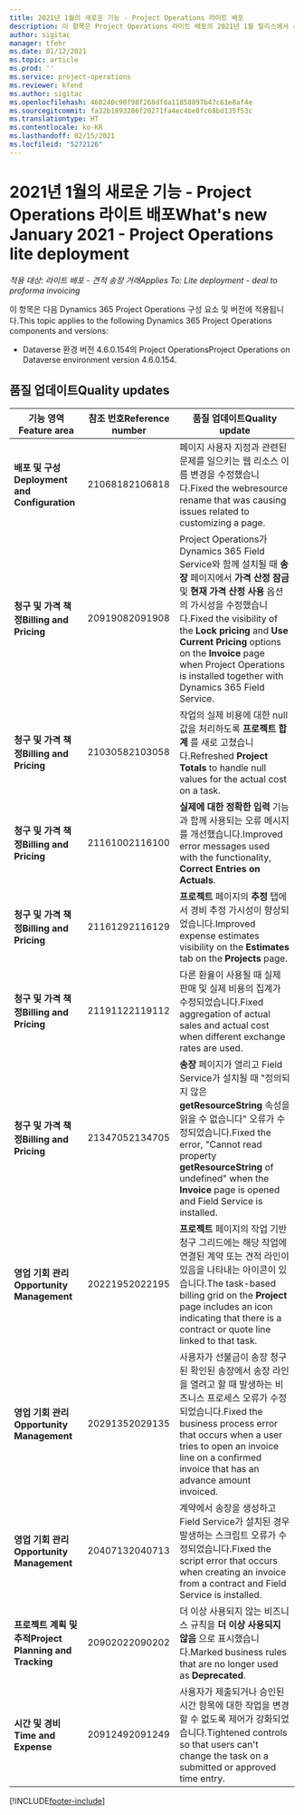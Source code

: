 ```yaml
---
title: 2021년 1월의 새로운 기능 - Project Operations 라이트 배포
description: 이 항목은 Project Operations 라이트 배포의 2021년 1월 릴리스에서 사용할 수 있는 품질 업데이트에 대한 정보를 제공합니다.
author: sigitac
manager: tfehr
ms.date: 01/12/2021
ms.topic: article
ms.prod: ''
ms.service: project-operations
ms.reviewer: kfend
ms.author: sigitac
ms.openlocfilehash: 460240c90f98f268dfda11858897b47c61e8af4e
ms.sourcegitcommit: fa32b1893286f20271fa4ec4be8fc68bd135f53c
ms.translationtype: HT
ms.contentlocale: ko-KR
ms.lasthandoff: 02/15/2021
ms.locfileid: "5272126"
---
```

# <a name="whats-new-january-2021---project-operations-lite-deployment"></a><span data-ttu-id="89b44-103">2021년 1월의 새로운 기능 - Project Operations 라이트 배포</span><span class="sxs-lookup"><span data-stu-id="89b44-103">What's new January 2021 - Project Operations lite deployment</span></span>


<span data-ttu-id="89b44-104">_적용 대상: 라이트 배포 - 견적 송장 거래_</span><span class="sxs-lookup"><span data-stu-id="89b44-104">_Applies To: Lite deployment - deal to proforma invoicing_</span></span>

<span data-ttu-id="89b44-105">이 항목은 다음 Dynamics 365 Project Operations 구성 요소 및 버전에 적용됩니다.</span><span class="sxs-lookup"><span data-stu-id="89b44-105">This topic applies to the following Dynamics 365 Project Operations components and versions:</span></span>

  - <span data-ttu-id="89b44-106">Dataverse 환경 버전 4.6.0.154의 Project Operations</span><span class="sxs-lookup"><span data-stu-id="89b44-106">Project Operations on Dataverse environment version 4.6.0.154.</span></span>
  
## <a name="quality-updates"></a><span data-ttu-id="89b44-107">품질 업데이트</span><span class="sxs-lookup"><span data-stu-id="89b44-107">Quality updates</span></span>

| <span data-ttu-id="89b44-108">**기능 영역**</span><span class="sxs-lookup"><span data-stu-id="89b44-108">**Feature area**</span></span> | <span data-ttu-id="89b44-109">**참조 번호**</span><span class="sxs-lookup"><span data-stu-id="89b44-109">**Reference number**</span></span> | <span data-ttu-id="89b44-110">**품질 업데이트**</span><span class="sxs-lookup"><span data-stu-id="89b44-110">**Quality update**</span></span> |
| --- | --- | --- |
| <span data-ttu-id="89b44-111">**배포 및 구성**</span><span class="sxs-lookup"><span data-stu-id="89b44-111">**Deployment and Configuration**</span></span> | <span data-ttu-id="89b44-112">2106818</span><span class="sxs-lookup"><span data-stu-id="89b44-112">2106818</span></span> | <span data-ttu-id="89b44-113">페이지 사용자 지정과 관련된 문제를 일으키는 웹 리소스 이름 변경을 수정했습니다.</span><span class="sxs-lookup"><span data-stu-id="89b44-113">Fixed the webresource rename that was causing issues related to customizing a page.</span></span> |
| <span data-ttu-id="89b44-114">**청구 및 가격 책정**</span><span class="sxs-lookup"><span data-stu-id="89b44-114">**Billing and Pricing**</span></span> | <span data-ttu-id="89b44-115">2091908</span><span class="sxs-lookup"><span data-stu-id="89b44-115">2091908</span></span> | <span data-ttu-id="89b44-116">Project Operations가 Dynamics 365 Field Service와 함께 설치될 때 **송장** 페이지에서 **가격 산정 잠금** 및 **현재 가격 산정 사용** 옵션의 가시성을 수정했습니다.</span><span class="sxs-lookup"><span data-stu-id="89b44-116">Fixed the visibility of the **Lock pricing** and **Use Current Pricing** options on the **Invoice** page when Project Operations is installed together with Dynamics 365 Field Service.</span></span> |
| <span data-ttu-id="89b44-117">**청구 및 가격 책정**</span><span class="sxs-lookup"><span data-stu-id="89b44-117">**Billing and Pricing**</span></span> | <span data-ttu-id="89b44-118">2103058</span><span class="sxs-lookup"><span data-stu-id="89b44-118">2103058</span></span> | <span data-ttu-id="89b44-119">작업의 실제 비용에 대한 null 값을 처리하도록 **프로젝트 합계** 를 새로 고쳤습니다.</span><span class="sxs-lookup"><span data-stu-id="89b44-119">Refreshed **Project Totals** to handle null values for the actual cost on a task.</span></span> |
| <span data-ttu-id="89b44-120">**청구 및 가격 책정**</span><span class="sxs-lookup"><span data-stu-id="89b44-120">**Billing and Pricing**</span></span> | <span data-ttu-id="89b44-121">2116100</span><span class="sxs-lookup"><span data-stu-id="89b44-121">2116100</span></span> | <span data-ttu-id="89b44-122">**실제에 대한 정확한 입력** 기능과 함께 사용되는 오류 메시지를 개선했습니다.</span><span class="sxs-lookup"><span data-stu-id="89b44-122">Improved error messages used with the functionality, **Correct Entries on Actuals**.</span></span> |
| <span data-ttu-id="89b44-123">**청구 및 가격 책정**</span><span class="sxs-lookup"><span data-stu-id="89b44-123">**Billing and Pricing**</span></span> | <span data-ttu-id="89b44-124">2116129</span><span class="sxs-lookup"><span data-stu-id="89b44-124">2116129</span></span> | <span data-ttu-id="89b44-125">**프로젝트** 페이지의 **추정** 탭에서 경비 추정 가시성이 향상되었습니다.</span><span class="sxs-lookup"><span data-stu-id="89b44-125">Improved expense estimates visibility on the **Estimates** tab on the **Projects** page.</span></span> |
| <span data-ttu-id="89b44-126">**청구 및 가격 책정**</span><span class="sxs-lookup"><span data-stu-id="89b44-126">**Billing and Pricing**</span></span> | <span data-ttu-id="89b44-127">2119112</span><span class="sxs-lookup"><span data-stu-id="89b44-127">2119112</span></span> | <span data-ttu-id="89b44-128">다른 환율이 사용될 때 실제 판매 및 실제 비용의 집계가 수정되었습니다.</span><span class="sxs-lookup"><span data-stu-id="89b44-128">Fixed aggregation of actual sales and actual cost when different exchange rates are used.</span></span> |
| <span data-ttu-id="89b44-129">**청구 및 가격 책정**</span><span class="sxs-lookup"><span data-stu-id="89b44-129">**Billing and Pricing**</span></span> | <span data-ttu-id="89b44-130">2134705</span><span class="sxs-lookup"><span data-stu-id="89b44-130">2134705</span></span> | <span data-ttu-id="89b44-131">**송장** 페이지가 열리고 Field Service가 설치될 때 "정의되지 않은 **getResourceString** 속성을 읽을 수 없습니다" 오류가 수정되었습니다.</span><span class="sxs-lookup"><span data-stu-id="89b44-131">Fixed the error, "Cannot read property **getResourceString** of undefined" when the **Invoice** page is opened and Field Service is installed.</span></span> |
| <span data-ttu-id="89b44-132">**영업 기회 관리**</span><span class="sxs-lookup"><span data-stu-id="89b44-132">**Opportunity Management**</span></span> | <span data-ttu-id="89b44-133">2022195</span><span class="sxs-lookup"><span data-stu-id="89b44-133">2022195</span></span> | <span data-ttu-id="89b44-134">**프로젝트** 페이지의 작업 기반 청구 그리드에는 해당 작업에 연결된 계약 또는 견적 라인이 있음을 나타내는 아이콘이 있습니다.</span><span class="sxs-lookup"><span data-stu-id="89b44-134">The task-based billing grid on the **Project** page includes an icon indicating that there is a contract or quote line linked to that task.</span></span> |
| <span data-ttu-id="89b44-135">**영업 기회 관리**</span><span class="sxs-lookup"><span data-stu-id="89b44-135">**Opportunity Management**</span></span> | <span data-ttu-id="89b44-136">2029135</span><span class="sxs-lookup"><span data-stu-id="89b44-136">2029135</span></span> | <span data-ttu-id="89b44-137">사용자가 선불금이 송장 청구된 확인된 송장에서 송장 라인을 열려고 할 때 발생하는 비즈니스 프로세스 오류가 수정되었습니다.</span><span class="sxs-lookup"><span data-stu-id="89b44-137">Fixed the business process error that occurs when a user tries to open an invoice line on a confirmed invoice that has an advance amount invoiced.</span></span> |
| <span data-ttu-id="89b44-138">**영업 기회 관리**</span><span class="sxs-lookup"><span data-stu-id="89b44-138">**Opportunity Management**</span></span> | <span data-ttu-id="89b44-139">2040713</span><span class="sxs-lookup"><span data-stu-id="89b44-139">2040713</span></span> | <span data-ttu-id="89b44-140">계약에서 송장을 생성하고 Field Service가 설치된 경우 발생하는 스크립트 오류가 수정되었습니다.</span><span class="sxs-lookup"><span data-stu-id="89b44-140">Fixed the script error that occurs when creating an invoice from a contract and Field Service is installed.</span></span> |
| <span data-ttu-id="89b44-141">**프로젝트 계획 및 추적**</span><span class="sxs-lookup"><span data-stu-id="89b44-141">**Project Planning and Tracking**</span></span> | <span data-ttu-id="89b44-142">2090202</span><span class="sxs-lookup"><span data-stu-id="89b44-142">2090202</span></span> | <span data-ttu-id="89b44-143">더 이상 사용되지 않는 비즈니스 규칙을 **더 이상 사용되지 않음** 으로 표시했습니다.</span><span class="sxs-lookup"><span data-stu-id="89b44-143">Marked business rules that are no longer used as **Deprecated**.</span></span> |
| <span data-ttu-id="89b44-144">**시간 및 경비**</span><span class="sxs-lookup"><span data-stu-id="89b44-144">**Time and Expense**</span></span> | <span data-ttu-id="89b44-145">2091249</span><span class="sxs-lookup"><span data-stu-id="89b44-145">2091249</span></span> | <span data-ttu-id="89b44-146">사용자가 제출되거나 승인된 시간 항목에 대한 작업을 변경할 수 없도록 제어가 강화되었습니다.</span><span class="sxs-lookup"><span data-stu-id="89b44-146">Tightened controls so that users can't change the task on a submitted or approved time entry.</span></span> |


[!INCLUDE[footer-include](../../includes/footer-banner.md)]